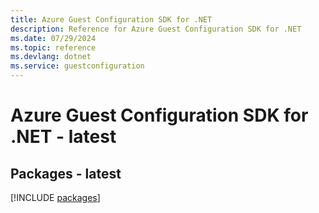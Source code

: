 ```yaml
---
title: Azure Guest Configuration SDK for .NET
description: Reference for Azure Guest Configuration SDK for .NET
ms.date: 07/29/2024
ms.topic: reference
ms.devlang: dotnet
ms.service: guestconfiguration
---
```

# Azure Guest Configuration SDK for .NET - latest
## Packages - latest
[!INCLUDE [packages](guest-configuration-index.md)]
